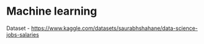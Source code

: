 # Machine learning
Dataset - https://www.kaggle.com/datasets/saurabhshahane/data-science-jobs-salaries
